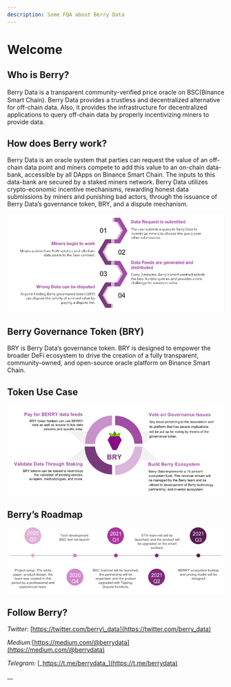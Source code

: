 ```yaml
---
description: Some FQA about Berry Data
---
```


# Welcome

## Who is Berry?

Berry Data is a transparent community-veriﬁed price oracle on BSC\(Binance Smart Chain\). Berry Data provides a trustless and decentralized alternative for off-chain data. Also, it provides the infrastructure for decentralized applications to query off-chain data by properly incentivizing miners to provide data.  


## How does Berry work?

Berry Data is an oracle system that parties can request the value of an off-chain data point and miners compete to add this value to an on-chain data-bank, accessible by all DApps on Binance Smart Chain. The inputs to this data-bank are secured by a staked miners network. Berry Data utilizes crypto-economic incentive mechanisms, rewarding honest data submissions by miners and punishing bad actors, through the issuance of Berry Data’s governance token, BRY, and a dispute mechanism.

![](.gitbook/assets/image%20%286%29.png)

## Berry Governance Token \(BRY\)

BRY is Berry Data’s governance token. BRY is designed to empower the broader DeFi ecosystem to drive the creation of a fully transparent, community-owned, and open-source oracle platform on Binance Smart Chain.

## Token Use Case

![](.gitbook/assets/image%20%287%29.png)

## Berry’s Roadmap

![](.gitbook/assets/image%20%282%29.png)

## Follow Berry?

_Twitter:_ [https://twitter.com/berry\_data](https://twitter.com/berry_data)

_Medium:_[https://medium.com/@berrydata](https://medium.com/@berrydata)

_Telegram:_ [_https://t.me/berrydata_](https://t.me/berrydata)

\_\_

